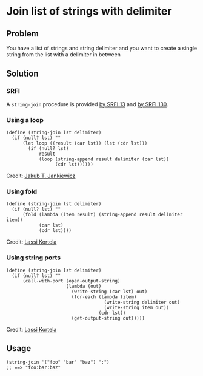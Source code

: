 # Join list of strings with delimiter

## Problem

You have a list of strings and string delimiter and you want to create
a single string from the list with a delimiter in between

## Solution

### SRFI

A `string-join` procedure is provided
[by SRFI 13](https://srfi.schemers.org/srfi-13/srfi-13.html#string-join) and
[by SRFI 130](https://srfi.schemers.org/srfi-130/srfi-130.html#string-join).

### Using a loop

```
(define (string-join lst delimiter)
  (if (null? lst) ""
      (let loop ((result (car lst)) (lst (cdr lst)))
        (if (null? lst)
            result
            (loop (string-append result delimiter (car lst))
                  (cdr lst))))))
```

Credit: [Jakub T. Jankiewicz](https://jcubic.pl/me)

### Using fold

```
(define (string-join lst delimiter)
  (if (null? lst) ""
      (fold (lambda (item result) (string-append result delimiter item))
            (car lst)
            (cdr lst))))
```

Credit: [Lassi Kortela](https://github.com/lassik)

### Using string ports

```
(define (string-join lst delimiter)
  (if (null? lst) ""
      (call-with-port (open-output-string)
                      (lambda (out)
                        (write-string (car lst) out)
                        (for-each (lambda (item)
                                    (write-string delimiter out)
                                    (write-string item out))
                                  (cdr lst))
                        (get-output-string out)))))
```

Credit: [Lassi Kortela](https://github.com/lassik)

## Usage

```
(string-join '("foo" "bar" "baz") ":")
;; ==> "foo:bar:baz"
```
